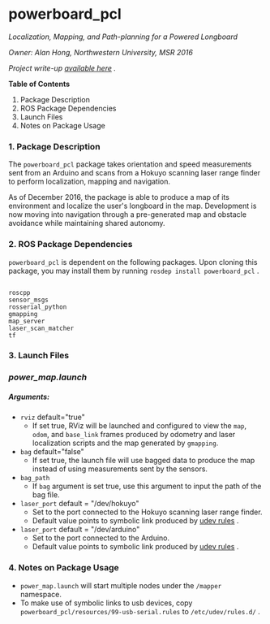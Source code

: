 # **powerboard_pcl**

_Localization, Mapping, and Path-planning for a Powered Longboard_

_Owner: Alan Hong, Northwestern University, MSR 2016_

_Project write-up [available here](https://github.com/hongalan/powerboard/blob/master/writeup.md) ._


**Table of Contents**
1. Package Description
2. ROS Package Dependencies
3. Launch Files
4. Notes on Package Usage


### **1. Package Description**

The `powerboard_pcl` package takes orientation and speed measurements sent from an Arduino and scans from a Hokuyo scanning laser range finder to perform localization, mapping and navigation.

As of December 2016, the package is able to produce a map of its environment and localize the user's longboard in the map. Development is now moving into navigation through a pre-generated map and obstacle avoidance while maintaining shared autonomy.

### **2. ROS Package Dependencies**

`powerboard_pcl` is dependent on the following packages. Upon cloning this package, you may install them by running `rosdep install powerboard_pcl` .

~~~

roscpp
sensor_msgs
rosserial_python
gmapping
map_server
laser_scan_matcher
tf
~~~

### **3. Launch Files**

### _power_map.launch_
##### Arguments:
- `rviz` default="true"
  - If set true, RViz will be launched and configured to view the `map`, `odom`, and `base_link` frames produced by odometry and laser localization scripts and the map generated by `gmapping`.
- `bag` default="false"
  - If set true, the launch file will use bagged data to produce the map instead of using measurements sent by the sensors.
- `bag_path`
  - If `bag` argument is set true, use this argument to input the path of the bag file.
- `laser_port` default = "/dev/hokuyo"
  - Set to the port connected to the Hokuyo scanning laser range finder.
  - Default value points to symbolic link produced by [udev rules](https://github.com/hongalan/powerboard/blob/master/powerboard_pcl/resources/99-usb-serial.rules) .
- `laser_port` default = "/dev/arduino"
  - Set to the port connected to the Arduino.
  - Default value points to symbolic link produced by [udev rules](https://github.com/hongalan/powerboard/blob/master/powerboard_pcl/resources/99-usb-serial.rules) .

### **4. Notes on Package Usage**

- `power_map.launch` will start multiple nodes under the `/mapper` namespace.
- To make use of symbolic links to usb devices, copy `powerboard_pcl/resources/99-usb-serial.rules` to `/etc/udev/rules.d/` .